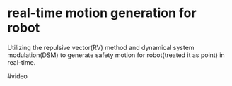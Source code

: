 # real-time motion generation for robot
Utilizing the repulsive vector(RV) method and dynamical system modulation(DSM) to generate safety motion for robot(treated it as point) in real-time.  

#video
